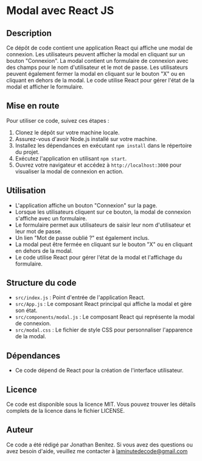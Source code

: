 # Modal avec React JS

## Description
Ce dépôt de code contient une application React qui affiche une modal de connexion. Les utilisateurs peuvent afficher la modal en cliquant sur un bouton "Connexion". La modal contient un formulaire de connexion avec des champs pour le nom d'utilisateur et le mot de passe. Les utilisateurs peuvent également fermer la modal en cliquant sur le bouton "X" ou en cliquant en dehors de la modal. Le code utilise React pour gérer l'état de la modal et afficher le formulaire.

## Mise en route
Pour utiliser ce code, suivez ces étapes :

1. Clonez le dépôt sur votre machine locale.
2. Assurez-vous d'avoir Node.js installé sur votre machine.
3. Installez les dépendances en exécutant `npm install` dans le répertoire du projet.
4. Exécutez l'application en utilisant `npm start`.
5. Ouvrez votre navigateur et accédez à `http://localhost:3000` pour visualiser la modal de connexion en action.

## Utilisation
- L'application affiche un bouton "Connexion" sur la page.
- Lorsque les utilisateurs cliquent sur ce bouton, la modal de connexion s'affiche avec un formulaire.
- Le formulaire permet aux utilisateurs de saisir leur nom d'utilisateur et leur mot de passe.
- Un lien "Mot de passe oublié ?" est également inclus.
- La modal peut être fermée en cliquant sur le bouton "X" ou en cliquant en dehors de la modal.
- Le code utilise React pour gérer l'état de la modal et l'affichage du formulaire.

## Structure du code
- `src/index.js` : Point d'entrée de l'application React.
- `src/App.js` : Le composant React principal qui affiche la modal et gère son état.
- `src/components/modal.js` : Le composant React qui représente la modal de connexion.
- `src/modal.css` : Le fichier de style CSS pour personnaliser l'apparence de la modal.

## Dépendances
- Ce code dépend de React pour la création de l'interface utilisateur.

## Licence
Ce code est disponible sous la licence MIT. Vous pouvez trouver les détails complets de la licence dans le fichier LICENSE.

## Auteur
Ce code a été rédigé par Jonathan Benitez. Si vous avez des questions ou avez besoin d'aide, veuillez me contacter à laminutedecode@gmail.com